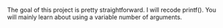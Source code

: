 The goal of this project is pretty straightforward.
I will recode printf(). You will mainly learn about using a variable number of arguments.
